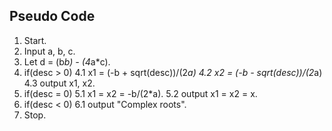 <!-- Pseudo Code fir Quadratic formula solution -->
## Pseudo Code

1. Start.
2. Input a, b, c.
3. Let d = (b*b) - (4*a*c).
4. if(desc > 0)
    4.1 x1 = (-b + sqrt(desc))/(2*a)
    4.2 x2 = (-b - sqrt(desc))/(2*a)
    4.3 output x1, x2.
5. if(desc = 0)
    5.1 x1 = x2 = -b/(2*a).
    5.2 output x1 = x2 = x.
6. if(desc < 0)
    6.1 output "Complex roots".
7. Stop.
